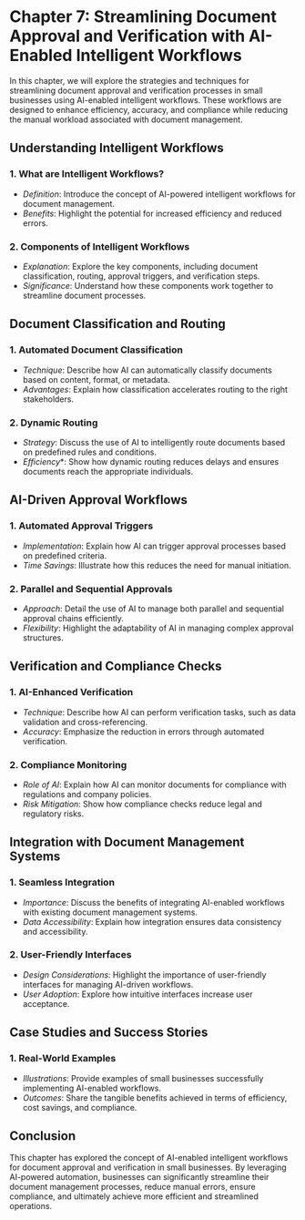 Chapter 7: Streamlining Document Approval and Verification with AI-Enabled Intelligent Workflows
================================================================================================

In this chapter, we will explore the strategies and techniques for streamlining document approval and verification processes in small businesses using AI-enabled intelligent workflows. These workflows are designed to enhance efficiency, accuracy, and compliance while reducing the manual workload associated with document management.

**Understanding Intelligent Workflows**
---------------------------------------

### 1. **What are Intelligent Workflows?**

* *Definition*: Introduce the concept of AI-powered intelligent workflows for document management.
* *Benefits*: Highlight the potential for increased efficiency and reduced errors.

### 2. **Components of Intelligent Workflows**

* *Explanation*: Explore the key components, including document classification, routing, approval triggers, and verification steps.
* *Significance*: Understand how these components work together to streamline document processes.

**Document Classification and Routing**
---------------------------------------

### 1. **Automated Document Classification**

* *Technique*: Describe how AI can automatically classify documents based on content, format, or metadata.
* *Advantages*: Explain how classification accelerates routing to the right stakeholders.

### 2. **Dynamic Routing**

* *Strategy*: Discuss the use of AI to intelligently route documents based on predefined rules and conditions.
* *Efficiency*\*: Show how dynamic routing reduces delays and ensures documents reach the appropriate individuals.

**AI-Driven Approval Workflows**
--------------------------------

### 1. **Automated Approval Triggers**

* *Implementation*: Explain how AI can trigger approval processes based on predefined criteria.
* *Time Savings*: Illustrate how this reduces the need for manual initiation.

### 2. **Parallel and Sequential Approvals**

* *Approach*: Detail the use of AI to manage both parallel and sequential approval chains efficiently.
* *Flexibility*: Highlight the adaptability of AI in managing complex approval structures.

**Verification and Compliance Checks**
--------------------------------------

### 1. **AI-Enhanced Verification**

* *Technique*: Describe how AI can perform verification tasks, such as data validation and cross-referencing.
* *Accuracy*: Emphasize the reduction in errors through automated verification.

### 2. **Compliance Monitoring**

* *Role of AI*: Explain how AI can monitor documents for compliance with regulations and company policies.
* *Risk Mitigation*: Show how compliance checks reduce legal and regulatory risks.

**Integration with Document Management Systems**
------------------------------------------------

### 1. **Seamless Integration**

* *Importance*: Discuss the benefits of integrating AI-enabled workflows with existing document management systems.
* *Data Accessibility*: Explain how integration ensures data consistency and accessibility.

### 2. **User-Friendly Interfaces**

* *Design Considerations*: Highlight the importance of user-friendly interfaces for managing AI-driven workflows.
* *User Adoption*: Explore how intuitive interfaces increase user acceptance.

**Case Studies and Success Stories**
------------------------------------

### 1. **Real-World Examples**

* *Illustrations*: Provide examples of small businesses successfully implementing AI-enabled workflows.
* *Outcomes*: Share the tangible benefits achieved in terms of efficiency, cost savings, and compliance.

**Conclusion**
--------------

This chapter has explored the concept of AI-enabled intelligent workflows for document approval and verification in small businesses. By leveraging AI-powered automation, businesses can significantly streamline their document management processes, reduce manual errors, ensure compliance, and ultimately achieve more efficient and streamlined operations.

